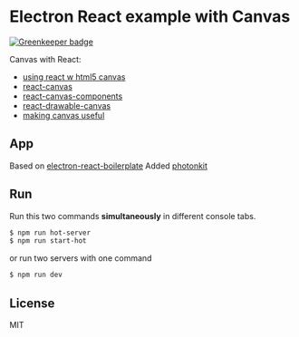 # Electron React example with Canvas

[![Greenkeeper badge](https://badges.greenkeeper.io/kristianmandrup/electron-fuse-ide.svg)](https://greenkeeper.io/)

Canvas with React:

- [using react w html5 canvas](https://medium.com/@lavrton/using-react-with-html5-canvas-871d07d8d753#.ex1hm11rj)
- [react-canvas](https://github.com/Flipboard/react-canvas)
- [react-canvas-components](https://www.npmjs.com/package/react-canvas-component)
- [react-drawable-canvas](https://www.npmjs.com/package/react-drawable-canvas)
- [making canvas useful](http://simonsarris.com/blog/510-making-html5-canvas-useful)

## App

Based on [electron-react-boilerplate](https://github.com/chentsulin/electron-react-boilerplate)
Added [photonkit](photonkit.com)

## Run

Run this two commands __simultaneously__ in different console tabs.

```bash
$ npm run hot-server
$ npm run start-hot
```

or run two servers with one command

```bash
$ npm run dev
```

## License
MIT
